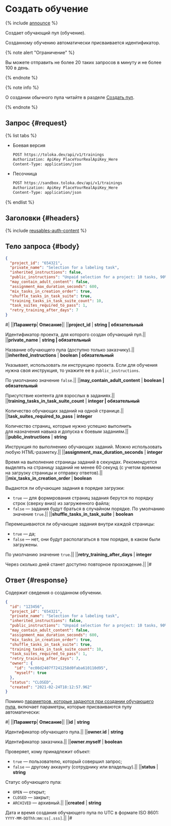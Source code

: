 # Создать обучение

{% include [announce](../_includes/announce.md) %}

Создает обучающий пул (обучение).

Созданному обучению автоматически присваивается идентификатор.

{% note alert "Ограничение" %}

Вы можете отправить не более 20 таких запросов в минуту и не более 100 в день.

{% endnote %}

{% note info %}

О создании обычного пула читайте в разделе [Создать пул](create-pool.md).

{% endnote %}

## Запрос {#request}

{% list tabs %}

- Боевая версия

    ```bash
    POST https://toloka.dev/api/v1/trainings
    Authorization: ApiKey PlaceYourRealApiKey_Here
    Content-Type: application/json
    ```

- Песочница

    ```bash
    POST https://sandbox.toloka.dev/api/v1/trainings
    Authorization: ApiKey PlaceYourRealApiKey_Here
    Content-Type: application/json
    ```

{% endlist %}

## Заголовки {#headers}

{% include [reusables-auth-content](../_includes/reusables/id-reusables/auth-content.md) %}

## Тело запроса {#body}

```json
{
  "project_id": "654321",
  "private_name": "Selection for a labeling task",
  "inherited_instructions": false,
  "public_instructions": "Unpaid selection for a project: 10 tasks, 90% threshold.",
  "may_contain_adult_content": false,
  "assignment_max_duration_seconds": 600,
  "mix_tasks_in_creation_order": true,
  "shuffle_tasks_in_task_suite": true,
  "training_tasks_in_task_suite_count": 10,
  "task_suites_required_to_pass": 1,
  "retry_training_after_days": 7
}
```

#|
||**Параметр**| **Описание**||
||**project_id** | **string \| обязательный**

Идентификатор проекта, для которого создан обучающий пул.||
||**private_name** | **string \| обязательный**

Название обучающего пула (доступно только заказчику).||
||**inherited_instructions** | **boolean \| обязательный**

Указывает, использовать ли инструкцию проекта. Если для обучения нужна своя инструкция, то укажите ее в `public_instructions`.

По умолчанию значение `false`.||
||**may_contain_adult_content** | **boolean \| обязательный**

Присутствие контента для взрослых в заданиях.||
||**training_tasks_in_task_suite_count** | **integer \| обязательный**

Количество обучающих заданий на одной странице.||
||**task_suites_required_to_pass** | **integer**

Количество страниц, которые нужно успешно выполнить для назначения навыка и допуска к боевым заданиям.||
||**public_instructions** | **string**

Инструкция по выполнению обучающих заданий. Можно использовать любую HTML-разметку.||
||**assignment_max_duration_seconds** | **integer**

Время на выполнение страницы заданий в секундах. Рекомендуется выделять на страницу заданий не менее 60 секунд (с учетом времени на загрузку страницы и отправку ответов).||
||**mix_tasks_in_creation_order** | **boolean**

Выдаются ли обучающие задания в порядке загрузки:

- `true` — для формирования страниц задания берутся по порядку строк (сверху вниз) из загруженного файла;
- `false` — задания будут браться в случайном порядке.
По умолчанию значение `true`.||
||**shuffle_tasks_in_task_suite** | **boolean**

Перемешиваются ли обучающие задания внутри каждой страницы:

- `true` — да;
- `false` — нет, они будут располагаться в том порядке, в каком были загружены.

По умолчанию значение `true`.||
||**retry_training_after_days** | **integer**

Через сколько дней станет доступно повторное прохождение.||
|#

## Ответ {#response}

Содержит сведения о созданном обучении.

```json
{
  "id": "123456",
  "project_id": "654321",
  "private_name": "Selection for a labeling task",
  "inherited_instructions": false,
  "public_instructions": "Unpaid selection for a project: 10 tasks, 90% threshold.",
  "may_contain_adult_content": false,
  "assignment_max_duration_seconds": 600,
  "mix_tasks_in_creation_order": true,
  "shuffle_tasks_in_task_suite": true,
  "training_tasks_in_task_suite_count": 10,
  "task_suites_required_to_pass": 1,
  "retry_training_after_days": 7,
  "owner": {
    "id": "ec00d2407f7241258d0faba610110d95",
    "myself": true
  },
  "status": "CLOSED",
  "created": "2021-02-24T18:12:57.962"
}
```

Помимо [параметров, которые задаются при создании обучающего пула,](#training-param) включает параметры, которые присваиваются пулу автоматически:

#|
||**Параметр**| **Описание**||
||**id** | **string**

Идентификатор обучающего пула.||
||**owner.id** | **string**

Идентификатор заказчика.||
||**owner.myself** | **boolean**

Проверяет, кому принадлежит объект:

- `true` — пользователю, который совершил запрос;
- `false` — другому аккаунту (сотруднику или владельцу).||
||**status** | **string**

Статус обучающего пула:

- `OPEN` — открыт;
- `CLOSED` — закрыт;
- `ARCHIVED` — архивный.||
||**created** | **string**

Дата и время создания обучающего пула по UTC в формате ISO 8601: `YYYY-MM-DDThh:mm:ss[.sss]`.||
|#